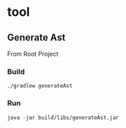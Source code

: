 # tool

## Generate Ast

From Root Project

### Build
```
./gradlew generateAst
```

### Run
```
java -jar build/libs/generateAst.jar
```